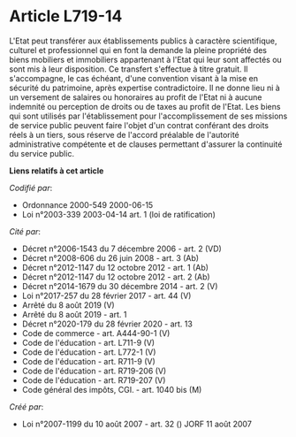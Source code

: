 # Article L719-14

L'Etat peut transférer aux établissements publics à caractère scientifique, culturel et professionnel qui en font la demande
la pleine propriété des biens mobiliers et immobiliers appartenant à l'Etat qui leur sont affectés ou sont mis à leur
disposition. Ce transfert s'effectue à titre gratuit. Il s'accompagne, le cas échéant, d'une convention visant à la mise en
sécurité du patrimoine, après expertise contradictoire. Il ne donne lieu ni à un versement de salaires ou honoraires au
profit de l'Etat ni à aucune indemnité ou perception de droits ou de taxes au profit de l'Etat. Les biens qui sont utilisés
par l'établissement pour l'accomplissement de ses missions de service public peuvent faire l'objet d'un contrat conférant des
droits réels à un tiers, sous réserve de l'accord préalable de l'autorité administrative compétente et de clauses permettant
d'assurer la continuité du service public.

**Liens relatifs à cet article**

_Codifié par_:

  - Ordonnance 2000-549 2000-06-15
  - Loi n°2003-339 2003-04-14 art. 1 (loi de ratification)

_Cité par_:

  - Décret n°2006-1543 du 7 décembre 2006 - art. 2 (VD)
  - Décret n°2008-606 du 26 juin 2008 - art. 3 (Ab)
  - Décret n°2012-1147 du 12 octobre 2012 - art. 1 (Ab)
  - Décret n°2012-1147 du 12 octobre 2012 - art. 2 (Ab)
  - Décret n°2014-1679 du 30 décembre 2014 - art. 2 (V)
  - Loi n°2017-257 du 28 février 2017 - art. 44 (V)
  - Arrêté du 8 août 2019 (V)
  - Arrêté du 8 août 2019 - art. 1
  - Décret n°2020-179 du 28 février 2020 - art. 13
  - Code de commerce - art. A444-90-1 (V)
  - Code de l'éducation - art. L711-9 (V)
  - Code de l'éducation - art. L772-1 (V)
  - Code de l'éducation - art. R711-9 (V)
  - Code de l'éducation - art. R719-206 (V)
  - Code de l'éducation - art. R719-207 (V)
  - Code général des impôts, CGI. - art. 1040 bis (M)

_Créé par_:

  - Loi n°2007-1199 du 10 août 2007 - art. 32 () JORF 11 août 2007
